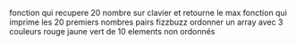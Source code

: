 fonction qui recupere 20 nombre sur clavier et retourne le max
fonction qui imprime les 20 premiers nombres pairs
fizzbuzz
ordonner un array avec 3 couleurs rouge jaune vert de 10 elements non ordonnés

